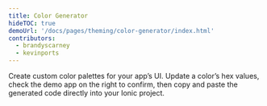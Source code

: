 ```yaml
---
title: Color Generator
hideTOC: true
demoUrl: '/docs/pages/theming/color-generator/index.html'
contributors:
  - brandyscarney
  - kevinports
---
```



Create custom color palettes for your app’s UI. Update a color’s hex values, check the demo app on the right to confirm, then copy and paste the generated code directly into your Ionic project.

<color-generator mode="md" no-prerender></color-generator>
